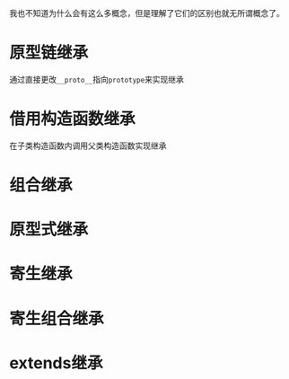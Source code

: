 我也不知道为什么会有这么多概念，但是理解了它们的区别也就无所谓概念了。

# 原型链继承

通过直接更改`__proto__`指向`prototype`来实现继承

# 借用构造函数继承

在子类构造函数内调用父类构造函数实现继承

# 组合继承

# 原型式继承

# 寄生继承

# 寄生组合继承

# extends继承

